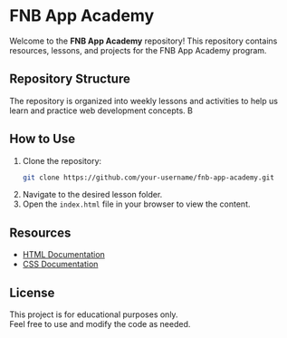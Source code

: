 # FNB App Academy  

Welcome to the **FNB App Academy** repository! This repository contains resources, lessons, and projects for the FNB App Academy program.  

## Repository Structure  

The repository is organized into weekly lessons and activities to help us learn and practice web development concepts. B

## How to Use  

1. Clone the repository:  
     ```bash  
     git clone https://github.com/your-username/fnb-app-academy.git  
     ```  
2. Navigate to the desired lesson folder.  
3. Open the `index.html` file in your browser to view the content.  

## Resources  

- [HTML Documentation](https://developer.mozilla.org/en-US/docs/Web/HTML)  
- [CSS Documentation](https://developer.mozilla.org/en-US/docs/Web/CSS)  

## License  

This project is for educational purposes only.  
Feel free to use and modify the code as needed.